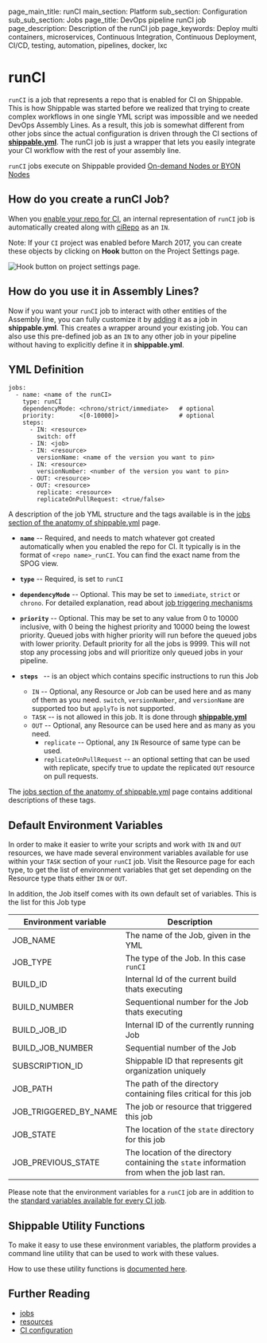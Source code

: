 page_main_title: runCI
main_section: Platform
sub_section: Configuration
sub_sub_section: Jobs
page_title: DevOps pipeline runCI job
page_description: Description of the runCI job
page_keywords: Deploy multi containers, microservices, Continuous Integration, Continuous Deployment, CI/CD, testing, automation, pipelines, docker, lxc

# runCI

`runCI` is a job that represents a repo that is enabled for CI on Shippable. This is how Shippable was started before we realized that trying to create complex workflows in one single YML script was impossible and we needed DevOps Assembly Lines. As a result, this job is somewhat different from other jobs since the actual configuration is driven through the CI sections of [**shippable.yml**](/platform/tutorial/workflow/shippable-yml/). The runCI job is just a wrapper that lets you easily integrate your CI workflow with the rest of your assembly line.

`runCI` jobs execute on Shippable provided [On-demand Nodes or BYON Nodes](/platform/runtime/overview#nodes)

## How do you create a runCI Job?
When you [enable your repo for CI](/ci/enable-project/), an internal representation of `runCI` job is automatically created along with [ciRepo](/platform/workflow/resource/cirepo/) as an `IN`.

Note: If your `CI` project was enabled before March 2017, you can create these objects by clicking on **Hook** button on the Project Settings page.

<img src="/images/platform/jobs/runCI/hookPipeline.png" alt="Hook button on project settings page." style="vertical-align: middle;display: block;margin-left: auto;margin-right: auto;"/>

## How do you use it in Assembly Lines?

Now if you want your `runCI` job to interact with other entities of the Assembly line, you can fully customize it by [adding](/platform/tutorial/workflow/crud-job#adding) it as a job in **shippable.yml**. This creates a wrapper around your existing job.  You can also use this pre-defined job as an `IN` to any other job in your pipeline without having to explicitly define it in **shippable.yml**.

## YML Definition

```
jobs:
  - name: <name of the runCI>
    type: runCI
    dependencyMode: <chrono/strict/immediate>   # optional
    priority:       <[0-10000]>                 # optional
    steps:
      - IN: <resource>
        switch: off
      - IN: <job>
      - IN: <resource>
        versionName: <name of the version you want to pin>
      - IN: <resource>
        versionNumber: <number of the version you want to pin>        
      - OUT: <resource>
      - OUT: <resource>
        replicate: <resource>
        replicateOnPullRequest: <true/false>
```
A description of the job YML structure and the tags available is in the [jobs section of the anatomy of shippable.yml](/platform/tutorial/workflow/shippable-yml/#jobs) page.

* **`name`** -- Required, and needs to match whatever got created automatically when you enabled the repo for CI. It typically is in the format of `<repo name>_runCI`. You can find the exact name from the SPOG view.

* **`type`** -- Required, is set to `runCI`

* **`dependencyMode`** -- Optional. This may be set to `immediate`, `strict` or `chrono`. For detailed explanation, read about [job triggering mechanisms](/platform/workflow/job/overview/#job-trigger-modes)

* **`priority`** -- Optional. This may be set to any value from 0 to 10000 inclusive, with 0 being the highest priority and 10000 being the lowest priority. Queued jobs with higher priority will run before the queued jobs with lower priority. Default priority for all the jobs is 9999. This will not stop any processing jobs and will
prioritize only queued jobs in your pipeline.

* **`steps `** -- is an object which contains specific instructions to run this Job
    * `IN` -- Optional, any Resource or Job can be used here and as many of them as you need. `switch`, `versionNumber`, and `versionName` are supported too but `applyTo` is not supported.
    * `TASK` -- is not allowed in this job. It is done through [**shippable.yml**](/platform/tutorial/workflow/shippable-yml/)
    * `OUT` -- Optional, any Resource can be used here and as many as you need.
        * `replicate` -- Optional, any `IN` Resource of same type can be used.
        * `replicateOnPullRequest` -- an optional setting that can be used with replicate, specify true to update the replicated `OUT` resource on pull requests.

The [jobs section of the anatomy of shippable.yml](/platform/tutorial/workflow/shippable-yml/#jobs) page contains additional descriptions of these tags.

## Default Environment Variables
In order to make it easier to write your scripts and work with `IN` and `OUT` resources, we have made several environment variables available for use within your `TASK` section of your `runCI` job. Visit the Resource page for each type, to get the list of environment variables that get set depending on the Resource type thats either `IN` or `OUT`.

In addition, the Job itself comes with its own default set of variables. This is the list for this Job type

| Environment variable						| Description                         |
| ------------- 								|------------------------------------ |
| JOB_NAME 									| The name of the Job, given in the YML |
| JOB_TYPE 									| The type of the Job. In this case `runCI`|
| BUILD_ID 									| Internal Id of the current build thats executing|
| BUILD_NUMBER 								| Sequentional number for the Job thats executing|
| BUILD_JOB_ID    							| Internal ID of the currently running Job |
| BUILD_JOB_NUMBER    						| Sequential number of the Job |
| SUBSCRIPTION_ID    						| Shippable ID that represents git organization uniquely |
| JOB_PATH    								| The path of the directory containing files critical for this job |
| JOB_TRIGGERED_BY_NAME       | The job or resource that triggered this job |
| JOB_STATE      							| The location of the `state` directory for this job|
| JOB_PREVIOUS_STATE 						| The location of the directory containing the `state` information from when the job last ran. |

Please note that the environment variables for a `runCI` job are in addition to the [standard variables available for every CI job](/ci/env-vars/).

## Shippable Utility Functions
To make it easy to use these environment variables, the platform provides a command line utility that can be used to work with these values.

How to use these utility functions is [documented here](/platform/tutorial/workflow/using-shipctl).

## Further Reading

* [jobs](/platform/workflow/job/overview)
* [resources](/platform/workflow/resource/overview)
* [CI configuration](/platform/tutorial/workflow/shippable-yml/)
